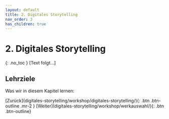 ```yaml
---
layout: default
title: 2. Digitales Storytelling
nav_order: 3
has_children: true
---
```

# 2. Digitales Storytelling
{: .no_toc }
[Text folgt...]

## Lehrziele
Was wir in diesem Kapitel lernen:

<span class="fs-8">
[Zurück](digitales-storytelling/workshop/digitales-storytelling/){: .btn .btn-outline .mr-2 } 
</span>
<span class="fs-8">
[Weiter](digitales-storytelling/workshop/werkauswahl/){: .btn .btn-outline}
</span>